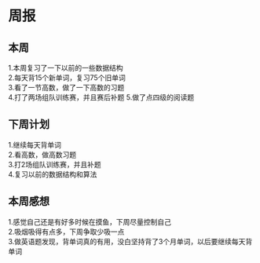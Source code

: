 # 周报
## 本周<br>
1.本周复习了一下以前的一些数据结构<br>
2.每天背15个新单词，复习75个旧单词<br>
3.看了一节高数，做了一下高数的习题<br>
4.打了两场组队训练赛，并且赛后补题
5.做了点四级的阅读题
## 下周计划<br>
1.继续每天背单词<br>
2.看高数，做高数习题<br>
3.打2场组队训练赛，并且补题<br>
4.复习以前的数据结构和算法<br>
## 本周感想<br>
1.感觉自己还是有好多时候在摸鱼，下周尽量控制自己<br>
2.吸烟吸得有点多，下周争取少吸一点<br>
3.做英语题发现，背单词真的有用，没白坚持背了3个月单词，以后要继续每天背单词